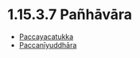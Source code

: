 # 1.15.3.7 Pañhāvāra

* [Paccayacatukka](1.15.3.7/Paccayacatukka.md)
* [Paccanīyuddhāra](1.15.3.7/Paccaniyuddhara.md)
